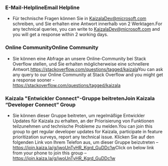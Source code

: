 ### <a name="email-helpline"></a><span data-ttu-id="51cec-101">E-Mail-Helpline</span><span class="sxs-lookup"><span data-stu-id="51cec-101">Email Helpline</span></span>
* <span data-ttu-id="51cec-102">Für technische Fragen können Sie in KaizalaDev@microsoft.com schreiben, und Sie erhalten eine Antwort innerhalb von 2 Werktagen.</span><span class="sxs-lookup"><span data-stu-id="51cec-102">For any technical queries, you can write to KaizalaDev@microsoft.com and you will get a response within 2 working days.</span></span>

### <a name="online-community"></a><span data-ttu-id="51cec-103">Online Community</span><span class="sxs-lookup"><span data-stu-id="51cec-103">Online Community</span></span>
* <span data-ttu-id="51cec-104">Sie können eine Abfrage an unsere Online-Community bei Stack Overflow stellen, und Sie erhalten möglicherweise eine schnellere Antwort.https://stackoverflow.com/questions/tagged/kaizala</span><span class="sxs-lookup"><span data-stu-id="51cec-104">You can ask any query to our Online Community at Stack Overflow and you might get a response sooner - https://stackoverflow.com/questions/tagged/kaizala</span></span> 

### <a name="join-kaizala-developer-connect-group"></a><span data-ttu-id="51cec-105">Kaizala "Entwickler Connect"-Gruppe beitreten</span><span class="sxs-lookup"><span data-stu-id="51cec-105">Join Kaizala “Developer Connect” Group</span></span>
* <span data-ttu-id="51cec-106">Sie können dieser Gruppe beitreten, um regelmäßige Entwickler Updates für Kaizala zu erhalten, an der Priorisierung von Funktionen teilzunehmen und technische Probleme zu melden.</span><span class="sxs-lookup"><span data-stu-id="51cec-106">You can join this group to get regular developer updates for Kaizala, participate in feature prioritization surveys, report any technical issue.</span></span> <span data-ttu-id="51cec-107">Klicken Sie auf den folgenden Link von Ihrem Telefon aus, um dieser Gruppe beizutreten –https://join.kaiza.la/g/jwoUnTyHR_Kgrd_GuDDc1w</span><span class="sxs-lookup"><span data-stu-id="51cec-107">Click on below link from your phone to join this group – https://join.kaiza.la/g/jwoUnTyHR_Kgrd_GuDDc1w</span></span> 
